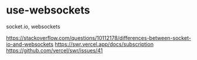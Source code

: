 # use-websockets

socket.io, websockets

https://stackoverflow.com/questions/10112178/differences-between-socket-io-and-websockets
https://swr.vercel.app/docs/subscription
https://github.com/vercel/swr/issues/41
